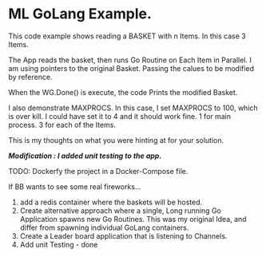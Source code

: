 # ML GoLang Example.

This code example shows reading a BASKET with n Items.  In this case 3 Items.

The App reads the basket, then runs Go Routine on Each Item in Parallel.
I am using pointers to the original Basket.  Passing the calues to be modified by reference.

When the WG.Done() is execute, the code Prints the modified Basket.

I also demonstrate MAXPROCS.  In this case, I set MAXPROCS to 100, which is over kill.
I could have set it to 4 and it should work fine.  1 for main process. 3 for each of the Items.

This is my thoughts on what you were hinting at for your solution.


***Modification : I added unit testing to the app.***


TODO:
Dockerfy the project in a Docker-Compose file.

If BB wants to see some real fireworks... 

1. add a redis container where the baskets will be hosted.
2. Create alternative approach where a single, Long running Go Application spawns new Go Routines.  This was my original Idea, and differ from spawning individual GoLang containers.
3. Create a Leader board application that is listening to Channels.
4. Add unit Testing - done





